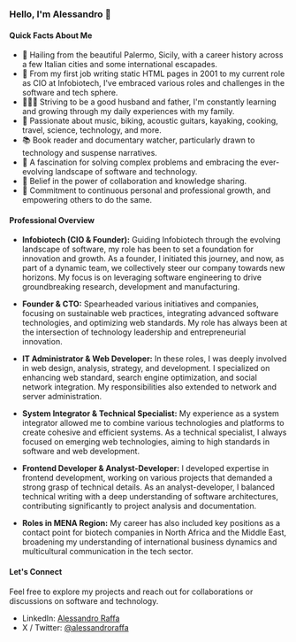 ### Hello, I'm Alessandro 👋

#### Quick Facts About Me

- 📍 Hailing from the beautiful Palermo, Sicily, with a career history across a few Italian cities and some international escapades.
- 💼 From my first job writing static HTML pages in 2001 to my current role as CIO at Infobiotech, I've embraced various roles and challenges in the software and tech sphere.
- 👨‍👩‍👧 Striving to be a good husband and father, I'm constantly learning and growing through my daily experiences with my family.
- 🎵 Passionate about music, biking, acoustic guitars, kayaking, cooking, travel, science, technology, and more.
- 📚 Book reader and documentary watcher, particularly drawn to technology and suspense narratives.
- 🌟 A fascination for solving complex problems and embracing the ever-evolving landscape of software and technology.
- 🤝 Belief in the power of collaboration and knowledge sharing.
- 🌱 Commitment to continuous personal and professional growth, and empowering others to do the same.

#### Professional Overview

- **Infobiotech (CIO & Founder):** Guiding Infobiotech through the evolving landscape of software, my role has been to set a foundation for innovation and growth. As a founder, I initiated this journey, and now, as part of a dynamic team, we collectively steer our company towards new horizons. My focus is on leveraging software engineering to drive groundbreaking research, development and manufacturing.

- **Founder & CTO:** Spearheaded various initiatives and companies, focusing on sustainable web practices, integrating advanced software technologies, and optimizing web standards. My role has always been at the intersection of technology leadership and entrepreneurial innovation.

- **IT Administrator & Web Developer:** In these roles, I was deeply involved in web design, analysis, strategy, and development. I specialized on enhancing web standard, search engine optimization, and social network integration. My responsibilities also extended to network and server administration.

- **System Integrator & Technical Specialist:** My experience as a system integrator allowed me to combine various technologies and platforms to create cohesive and efficient systems. As a technical specialist, I always focused on emerging web technologies, aiming to high standards in software and web development.

- **Frontend Developer & Analyst-Developer:** I developed expertise in frontend development, working on various projects that demanded a strong grasp of technical details. As an analyst-developer, I balanced technical writing with a deep understanding of software architectures, contributing significantly to project analysis and documentation.

- **Roles in MENA Region:** My career has also included key positions as a contact point for biotech companies in North Africa and the Middle East, broadening my understanding of international business dynamics and multicultural communication in the tech sector.

#### Let's Connect

Feel free to explore my projects and reach out for collaborations or discussions on software and technology.

- LinkedIn: [Alessandro Raffa](https://www.linkedin.com/in/alessandroraffa79/)
- X / Twitter: [@alessandroraffa](https://twitter.com/alessandroraffa)

<!--
**alessandroraffa/alessandroraffa** is a ✨ _special_ ✨ repository because its `README.md` (this file) appears on your GitHub profile.

Here are some ideas to get you started:

- 🔭 I’m currently working on ...
- 🌱 I’m currently learning ...
- 👯 I’m looking to collaborate on ...
- 🤔 I’m looking for help with ...
- 💬 Ask me about ...
- 📫 How to reach me: ...
- 😄 Pronouns: ...
- ⚡ Fun fact: ...
-->
